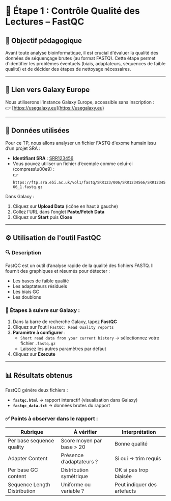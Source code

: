 # 🧪 Étape 1 : Contrôle Qualité des Lectures – FastQC

## 🎯 Objectif pédagogique

Avant toute analyse bioinformatique, il est crucial d'évaluer la qualité des données de séquençage brutes (au format FASTQ). Cette étape permet d'identifier les problèmes éventuels (biais, adaptateurs, séquences de faible qualité) et de décider des étapes de nettoyage nécessaires.

---

## 🔗 Lien vers Galaxy Europe

Nous utiliserons l'instance Galaxy Europe, accessible sans inscription :  
👉 [https://usegalaxy.eu](https://usegalaxy.eu)

---

## 📁 Données utilisées

Pour ce TP, nous allons analyser un fichier FASTQ d'exome humain issu d’un projet SRA :

- **Identifiant SRA** : [SRR123456](https://www.ncbi.nlm.nih.gov/sra/?term=SRR123456)
- Vous pouvez utiliser un fichier d’exemple comme celui-ci (compress\u00e9) :  
  👉 `https://ftp.sra.ebi.ac.uk/vol1/fastq/SRR123/006/SRR1234566/SRR1234566_1.fastq.gz`

Dans Galaxy :
1. Cliquez sur **Upload Data** (icône en haut à gauche)
2. Collez l’URL dans l’onglet **Paste/Fetch Data**
3. Cliquez sur **Start** puis **Close**

---

## ⚙️ Utilisation de l'outil FastQC

### 🔍 Description
FastQC est un outil d’analyse rapide de la qualité des fichiers FASTQ. Il fournit des graphiques et résumés pour détecter :
- Les bases de faible qualité
- Les adaptateurs résiduels
- Les biais GC
- Les doublons

### 📌 Étapes à suivre sur Galaxy :

1. Dans la barre de recherche Galaxy, tapez **FastQC**
2. Cliquez sur l’outil `FastQC: Read Quality reports`
3. **Paramètre à configurer** :
   - `Short read data from your current history` → sélectionnez votre fichier `.fastq.gz`
   - Laissez les autres paramètres par défaut
4. Cliquez sur **Execute**

---

## 📊 Résultats obtenus

FastQC génère deux fichiers :
- **`fastqc.html`** → rapport interactif (visualisation dans Galaxy)
- **`fastqc_data.txt`** → données brutes du rapport

### ✅ Points à observer dans le rapport :

| Rubrique | À vérifier | Interprétation |
|----------|------------|----------------|
| Per base sequence quality | Score moyen par base > 20 | Bonne qualité |
| Adapter Content | Présence d’adaptateurs ? | Si oui → trim requis |
| Per base GC content | Distribution symétrique | OK si pas trop biaisée |
| Sequence Length Distribution | Uniforme ou variable ? | Peut indiquer des artefacts |
